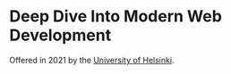 # Deep Dive Into Modern Web Development

Offered in 2021 by the [University of Helsinki](https://fullstackopen.com/).
